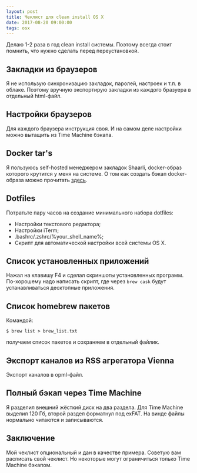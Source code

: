 ```yaml
---
layout: post
title: Чеклист для clean install OS X
date: 2017-08-20 09:00:00
tags: osx
---
```


Делаю 1-2 раза в год clean install системы. Поэтому всегда стоит помнить, что нужно сделать перед переустановкой.

## Закладки из браузеров

Я не использую синхронизацию закладок, паролей, настроек и т.п. в облаке. Поэтому вручную экспортирую закладки из каждого бразуера в отдельный html-файл.

## Настройки браузеров

Для каждого браузера инструкция своя. И на самом деле настройки можно вытащить из Time Machine бэкапа.

## Docker tar's

Я пользуюсь self-hosted менеджером закладок Shaarli, docker-образ которого крутится у меня на системе. О том как создать бэкап docker-образа можно прочитать [здесь](https://linuxconfig.org/docker-container-backup-and-recovery).

## Dotfiles

Потратьте пару часов на создание минимального набора dotfiles:

- Настройки текстового редактора;
- Настройки iTerm;
- .bashrc/.zshrc/%your_shell_name%;
- Скрипт для автоматической настройки всей системы OS X.

## Список установленных приложений

Нажал на клавишу F4 и сделал скриншоты установленных программ. По-хорошему надо написать скрипт, где через `brew cask` будут устанавливаться десктопные приложения.

## Список homebrew пакетов

Командой:

```shell
$ brew list > brew_list.txt
```

получаем список пакетов и сохраняем в отдельный файлик.

## Экспорт каналов из RSS агрегатора Vienna

Экспорт каналов в opml-файл.

## Полный бэкап через Time Machine

Я разделил внешний жёсткий диск на два раздела. Для Time Machine выделил 120 Гб, второй раздел форматнул под exFAT. На винде файлы нормально читаются и записываются.

## Заключение

Мой чеклист опциональный и дан в качестве примера. Советую вам расписать свой чеклист. Но некоторые могут ограничиться только Time Machine бэкапом.
